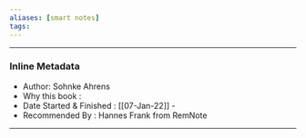 ```yaml
---
aliases: [smart notes]
tags:
---
```

---

### Inline Metadata
- Author: Sohnke Ahrens
- Why this book : 	
- Date Started & Finished : [[07-Jan-22]] - 
- Recommended By : Hannes Frank from RemNote
---






